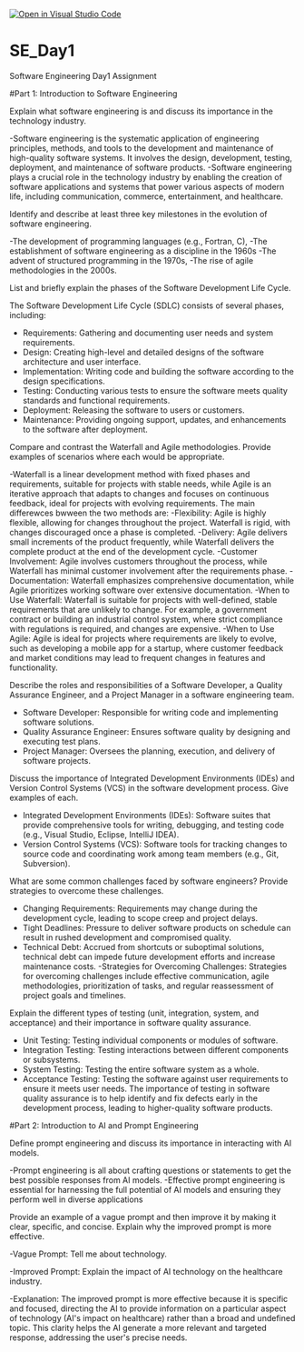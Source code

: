 [![Open in Visual Studio Code](https://classroom.github.com/assets/open-in-vscode-2e0aaae1b6195c2367325f4f02e2d04e9abb55f0b24a779b69b11b9e10269abc.svg)](https://classroom.github.com/online_ide?assignment_repo_id=15599421&assignment_repo_type=AssignmentRepo)
# SE_Day1
Software Engineering Day1 Assignment

#Part 1: Introduction to Software Engineering

Explain what software engineering is and discuss its importance in the technology industry.

-Software engineering is the systematic application of engineering principles, methods, and tools to the development and maintenance of high-quality software systems. It involves the design, development, testing, deployment, and maintenance of software products.
-Software engineering plays a crucial role in the technology industry by enabling the creation of software applications and systems that power various aspects of modern life, including communication, commerce, entertainment, and healthcare.


Identify and describe at least three key milestones in the evolution of software engineering.

-The development of programming languages (e.g., Fortran, C),
-The establishment of software engineering as a discipline in the 1960s
-The advent of structured programming in the 1970s,
-The rise of agile methodologies in the 2000s.

List and briefly explain the phases of the Software Development Life Cycle.

The Software Development Life Cycle (SDLC) consists of several phases, including:
  - Requirements: Gathering and documenting user needs and system requirements.
  - Design: Creating high-level and detailed designs of the software architecture and user interface.
  - Implementation: Writing code and building the software according to the design specifications.
  - Testing: Conducting various tests to ensure the software meets quality standards and functional requirements.
  - Deployment: Releasing the software to users or customers.
  - Maintenance: Providing ongoing support, updates, and enhancements to the software after deployment.


Compare and contrast the Waterfall and Agile methodologies. Provide examples of scenarios where each would be appropriate.

-Waterfall is a linear development method with fixed phases and requirements, suitable for projects with stable needs, while Agile is an iterative approach that adapts to changes and focuses on continuous feedback, ideal for projects with evolving requirements.
 The main differewces bwween the two methods are:
  -Flexibility: Agile is highly flexible, allowing for changes throughout the project. Waterfall is rigid, with changes discouraged once a phase is 
   completed.
  -Delivery: Agile delivers small increments of the product frequently, while Waterfall delivers the complete product at the end of the development cycle.
  -Customer Involvement: Agile involves customers throughout the process, while Waterfall has minimal customer involvement after the requirements phase.
  -Documentation: Waterfall emphasizes comprehensive documentation, while Agile prioritizes working software over extensive documentation.
-When to Use Waterfall:
 Waterfall is suitable for projects with well-defined, stable requirements that are unlikely to change. For example, a government contract or building an industrial control system, where strict compliance with regulations is required, and changes are expensive.
-When to Use Agile:
 Agile is ideal for projects where requirements are likely to evolve, such as developing a mobile app for a startup, where customer feedback and market conditions may lead to frequent changes in features and functionality.

Describe the roles and responsibilities of a Software Developer, a Quality Assurance Engineer, and a Project Manager in a software engineering team.

  - Software Developer: Responsible for writing code and implementing software solutions.
  - Quality Assurance Engineer: Ensures software quality by designing and executing test plans.
  - Project Manager: Oversees the planning, execution, and delivery of software projects.


Discuss the importance of Integrated Development Environments (IDEs) and Version Control Systems (VCS) in the software development process. Give examples of each.

  - Integrated Development Environments (IDEs): Software suites that provide comprehensive tools for writing, debugging, and testing code (e.g., Visual Studio, Eclipse, IntelliJ IDEA).
  - Version Control Systems (VCS): Software tools for tracking changes to source code and coordinating work among team members (e.g., Git, Subversion).

What are some common challenges faced by software engineers? Provide strategies to overcome these challenges.

  - Changing Requirements: Requirements may change during the development cycle, leading to scope creep and project delays.
  - Tight Deadlines: Pressure to deliver software products on schedule can result in rushed development and compromised quality.
  - Technical Debt: Accrued from shortcuts or suboptimal solutions, technical debt can impede future development efforts and increase maintenance costs.
  -Strategies for Overcoming Challenges: Strategies for overcoming challenges include effective communication, agile methodologies, prioritization of 
tasks, and regular reassessment of project goals and timelines.

Explain the different types of testing (unit, integration, system, and acceptance) and their importance in software quality assurance.

  - Unit Testing: Testing individual components or modules of software.
  - Integration Testing: Testing interactions between different components or subsystems.
  - System Testing: Testing the entire software system as a whole.
  - Acceptance Testing: Testing the software against user requirements to ensure it meets user needs.
The importance of  testing in software quality assurance is  to help identify and fix defects early in the development process, leading to higher-quality software products.


#Part 2: Introduction to AI and Prompt Engineering


Define prompt engineering and discuss its importance in interacting with AI models.

-Prompt engineering is all about crafting questions or statements to get the best possible responses from AI models.
-Effective prompt engineering is essential for harnessing the full potential of AI models and ensuring they perform well in diverse applications

Provide an example of a vague prompt and then improve it by making it clear, specific, and concise. Explain why the improved prompt is more effective.

-Vague Prompt:
 Tell me about technology.

-Improved Prompt:
 Explain the impact of AI technology on the healthcare industry.

-Explanation:
 The improved prompt is more effective because it is specific and focused, directing the AI to provide information on a particular aspect of technology 
 (AI's impact on healthcare) rather than a broad and undefined topic. This clarity helps the AI generate a more relevant and targeted response, addressing 
 the user's precise needs.







